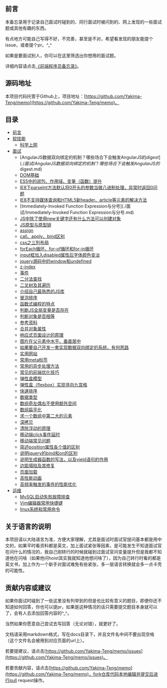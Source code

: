 ## 前言

本备忘录用于记录自己面试时碰到的、同行面试时被问到的、网上发现的一些面试题或其他有趣的东西。

有点地方可能自己写得不好，不完善，甚至是不对，希望看发现的朋友能提个issue，或者提个pr。^_^

如果是要面试别人，你可以在这里筛选出你想用的面试题。

详细内容请点击[《前端程序员备忘录》](https://yakima-teng.github.io/memo/)。


## 源码地址

本项目代码托管于Github上，项目地址：[https://github.com/Yakima-Teng/memo](https://github.com/Yakima-Teng/memo)。

## 目录

* [前言](README.md)
* [软技能](./软技能/README.md)
  * [科学上网](./软技能/科学上网.md)
* [面试](./面试/README.md)
  * [AngularJS数据双向绑定的机制？哪些场合下会触发AngularJS的$digest](./面试/AngularJS数据双向绑定的机制？哪些场合下会触发AngularJS的$digest.md)
  * [DOM基础](./面试/DOM基础.md)
  * [ES5中的闭包、作用域、变量（函数）提升](./面试/ES5中的闭包、作用域、变量（函数）提升.md)
  * [IE8下parseInt方法默认将0开头的参数当做八进制处理，异常时返回0问题](./面试/IE8下parseInt方法默认将0开头的参数当做八进制处理，异常时返回0问题.md)
  * [IE8不支持媒体查询和HTML5新header、article等元素的解决方法](./面试/IE8不支持媒体查询和HTML5新header、article等元素的解决方法.md)
  * [Immediately-Invoked Function Expression与分号](./面试/Immediately-Invoked Function Expression与分号.md)
  * [JS中除了使用new关键字还有什么方法可以创建对象](./面试/JS中除了使用new关键字还有什么方法可以创建对象.md)
  * [JS原型与原型链](./面试/JS原型与原型链.md)
  * [assign](./面试/assign.md)
  * [call、apply、bind区别](./面试/call、apply、bind区别.md)
  * [css之三列布局](./面试/css之三列布局.md)
  * [forEach循环、for-of循环和for-in循环](./面试/forEach循环、for-of循环和for-in循环.md)
  * [input框加入disabled属性后字体颜色变淡](./面试/input框加入disabled属性后字体颜色变淡.md)
  * [jquery源码中的window和undefined](./面试/jquery源码中的window和undefined.md)
  * [z-index](./面试/z-index.md)
  * [事件](./面试/事件.md)
  * [二分法查找](./面试/二分法查找.md)
  * [二叉树及其遍历](./面试/二叉树及其遍历.md)
  * [介绍自己最熟悉的JS库](./面试/介绍自己最熟悉的JS库.md)
  * [冒泡排序](./面试/冒泡排序.md)
  * [函数式编程的特点](./面试/函数式编程的特点.md)
  * [判断JS全局变量是否存在](./面试/判断JS全局变量是否存在.md)
  * [判断对象是否相等](./面试/判断对象是否相等.md)
  * [参考资料](./面试/参考资料.md)
  * [合并对象属性](./面试/合并对象属性.md)
  * [响应式页面设计的原理](./面试/响应式页面设计的原理.md)
  * [图片在父元素中水平、垂直居中](./面试/图片在父元素中水平、垂直居中.md)
  * [如果要自己开发一套实现数据双向绑定的系统，有何思路](./面试/如果要自己开发一套实现数据双向绑定的系统，有何思路.md)
  * [实用网站](./面试/实用网站.md)
  * [常用meta标签](./面试/常用meta标签.md)
  * [常用的异步处理方法](./面试/常用的异步处理方法.md)
  * [常见的前端优化技巧](./面试/常见的前端优化技巧.md)
  * [弹性盒模型](./面试/弹性盒模型.md)
  * [弹性盒（flexbox）实现竖向九宫格](./面试/弹性盒（flexbox）实现竖向九宫格.md)
  * [快速排序](./面试/快速排序.md)
  * [数据类型](./面试/数据类型.md)
  * [数组奇左偶右不使用额外空间](./面试/数组奇左偶右不使用额外空间.md)
  * [数组扁平化](./面试/数组扁平化.md)
  * [求一个数组中第二大的元素](./面试/求一个数组中第二大的元素.md)
  * [深拷贝](./面试/深拷贝.md)
  * [清除浮动的原理](./面试/清除浮动的原理.md)
  * [移动端click事件延时](./面试/移动端click事件延时.md)
  * [移动端常见问题](./面试/移动端常见问题.md)
  * [简述position属性各个值的区别](./面试/简述position属性各个值的区别.md)
  * [说明jquery的bind和on的区别](./面试/说明jquery的bind和on的区别.md)
  * [说明生成器函数的写法，以及yield语句的作用](./面试/说明生成器函数的写法，以及yield语句的作用.md)
  * [边距塌陷及其修复](./面试/边距塌陷及其修复.md)
  * [页面加载](./面试/页面加载.md)
  * [高性能动画](./面试/高性能动画.md)
  * [高频率触发的事件的性能优化](./面试/高频率触发的事件的性能优化.md)
* [运维](./运维/README.md)
  * [MySQL启动失败故障排查](./运维/MySQL启动失败故障排查.md)
  * [Vim编辑器常用快捷键](./运维/Vim编辑器常用快捷键.md)
  * [linux系统和常用命令](./运维/linux系统和常用命令.md)


## 关于语言的说明

本项目请以大陆语言为准，方便大家理解，尤其是面试时面试官提问基本都是用中文的，如果平时看资料都是英文，加上面试紧张等因素，是可能发生不知道面试官在问什么的情况的，我自己刚转行的时候就碰到过面试官问变量提升但是我都不知道他在问啥（如果他问hoist其实我就知道他想问啥了），因为自己转行时看的都是英文书，加上作为一个新手对面试难免有些紧张，多一层语言转换就会多一点卡壳的可能性。


## 贡献内容或建议

如果你面试时碰到了一些这里没有列举到的但是也比较有意义的题目，即便你还不知道如何回答，你也可以提pr，如果是这种情况的话只需要提交题目本身就可以了，会有人去添加回答内容的^_^。

当然如果你愿意自己尝试去写回答（无论对错），就更好了。

文档请采用markdown格式，写在docs目录下，并且文件名中间不要出现空格（这个文件名会被用到对应页面的url上）。

若要提建议，请点击[https://github.com/Yakima-Teng/memo/issues](https://github.com/Yakima-Teng/memo/issues)。

若要贡献内容，请点击[https://github.com/Yakima-Teng/memo](https://github.com/Yakima-Teng/memo)，fork仓库代码本地编辑并提交后进行pull request操作。
